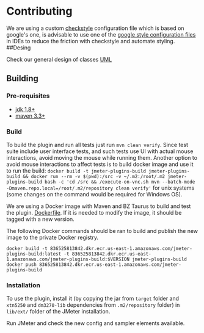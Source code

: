 # Contributing

We are using a custom [checkstyle](http://checkstyle.sourceforge.net/index.html) configuration file which is based on google's one, is advisable to use one of the [google style configuration files](https://github.com/google/styleguide) in IDEs to reduce the friction with checkstyle and automate styling.
##Desing 

Check our general design of classes [UML](docs/class-diagram.puml)

## Building

### Pre-requisites

- [jdk 1.8+](http://www.oracle.com/technetwork/java/javase/downloads/index.html)
- [maven 3.3+](https://maven.apache.org/)

### Build

To build the plugin and run all tests just run `mvn clean verify`. Since test suite include user interface tests, and such tests use UI with actual mouse interactions, avoid moving the mouse while running them.
Another option to avoid mouse interactions to affect tests is to build docker image and use it to run the build: `docker build -t jmeter-plugins-build jmeter-plugins-build && docker run --rm -v $(pwd):/src -v ~/.m2:/root/.m2 jmeter-plugins-build bash -c 'cd /src && /execute-on-vnc.sh mvn --batch-mode -Dmaven.repo.local=/root/.m2/repository clean verify'` for unix systems (some changes on the command would be required for Windows OS). 

We are using a Docker image with Maven and BZ Taurus to build and test the plugin. [Dockerfile](jmeter-plugins-build/Dockerfile).
If it is needed to modify the image, it should be tagged with a new version.

The following Docker commands should be ran to build and publish the new image to the private Docker registry.
  ```
  docker build -t 836525813842.dkr.ecr.us-east-1.amazonaws.com/jmeter-plugins-build:latest -t 836525813842.dkr.ecr.us-east-1.amazonaws.com/jmeter-plugins-build:$VERSION jmeter-plugins-build
  docker push 836525813842.dkr.ecr.us-east-1.amazonaws.com/jmeter-plugins-build
  ```

### Installation

To use the plugin, install it (by copying the jar from `target` folder and `xtn5250` and `dm3270-lib` dependencies from `.m2/repository` folder) in `lib/ext/` folder of the JMeter installation.

Run JMeter and check the new config and sampler elements available.